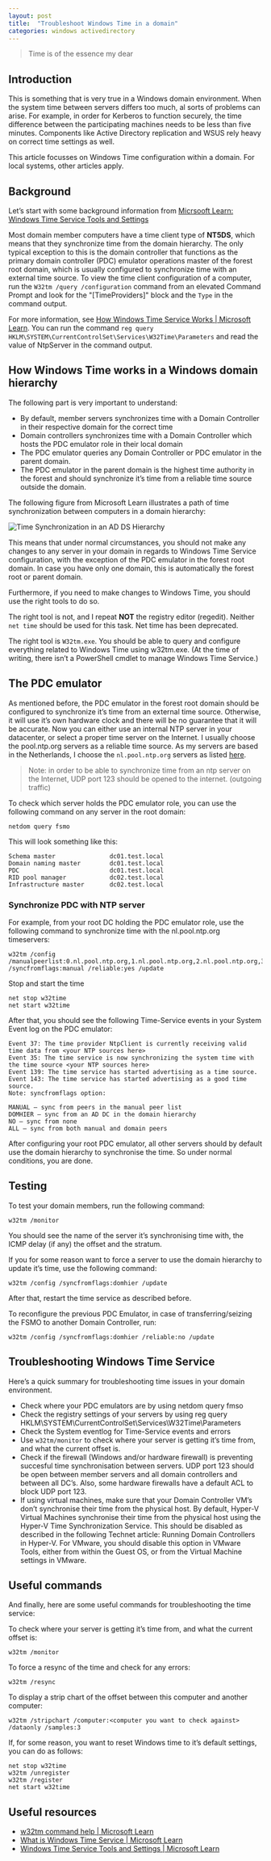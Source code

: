 ```yaml
---
layout: post
title:  "Troubleshoot Windows Time in a domain"
categories: windows activedirectory
---
```



> Time is of the essence my dear

## Introduction

This is something that is very true in a Windows domain environment. When the system time between servers differs too much, al sorts of problems can arise. For example, in order for Kerberos to function securely, the time difference between the participating machines needs to be less than five minutes. Components like Active Directory replication and WSUS rely heavy on correct time settings as well.

This article focusses on Windows Time configuration within a domain. For local systems, other articles apply.

## Background

Let’s start with some background information from [Micrsooft Learn: Windows Time Service Tools and Settings](https://learn.microsoft.com/en-us/windows-server/networking/windows-time-service/windows-time-service-tools-and-settings)

Most domain member computers have a time client type of **NT5DS**, which means that they synchronize time from the domain hierarchy.
The only typical exception to this is the domain controller that functions as the primary domain controller (PDC) emulator operations master of the forest root domain, which is usually configured to synchronize time with an external time source. 
To view the time client configuration of a computer, run the `W32tm /query /configuration` command from an elevated Command Prompt and look for the "[TimeProviders]" block and the `Type` in the command output. 

For more information, see [How Windows Time Service Works | Microsoft Learn](https://learn.microsoft.com/en-us/windows-server/networking/windows-time-service/How-the-Windows-Time-Service-Works). 
You can run the command `reg query HKLM\SYSTEM\CurrentControlSet\Services\W32Time\Parameters` and read the value of NtpServer in the command output.

## How Windows Time works in a Windows domain hierarchy

The following part is very important to understand:

- By default, member servers synchronizes time with a Domain Controller in their respective domain for the correct time
- Domain controllers synchronizes time with a Domain Controller which hosts the PDC emulator role in their local domain
- The PDC emulator queries any Domain Controller or PDC emulator in the parent domain.
- The PDC emulator in the parent domain is the highest time authority in the forest and should synchronize it’s time from a reliable time source outside the domain.

The following figure from Microsoft Learn illustrates a path of time synchronization between computers in a domain hierarchy:

![Time Synchronization in an AD DS Hierarchy](/assets/images/post-2022-09-mslearn-time-synchronization-hierarchy.gif)

This means that under normal circumstances, you should not make any changes to any server in your domain in regards to Windows Time Service configuration, with the exception of the PDC emulator in the forest root domain.
In case you have only one domain, this is automatically the forest root or parent domain.

Furthermore, if you need to make changes to Windows Time, you should use the right tools to do so.

The right tool is not, and I repeat **NOT** the registry editor (regedit). Neither `net time` should be used for this task. Net time has been deprecated.

The right tool is `W32tm.exe`. You should be able to query and configure everything related to Windows Time using w32tm.exe. (At the time of writing, there isn’t a PowerShell cmdlet to manage Windows Time Service.)

## The PDC emulator

As mentioned before, the PDC emulator in the forest root domain should be configured to synchronize it’s time from an external time source. Otherwise, it will use it’s own hardware clock and there will be no guarantee that it will be accurate. Now you can either use an internal NTP server in your datacenter, or select a proper time server on the Internet. I usually choose the pool.ntp.org servers as a reliable time source. As my servers are based in the Netherlands, I choose the `nl.pool.ntp.org` servers as listed [here](https://www.ntppool.org/zone/@).

> Note: in order to be able to synchronize time from an ntp server on the Internet, UDP port 123 should be opened to the internet. (outgoing traffic)

To check which server holds the PDC emulator role, you can use the following command on any server in the root domain:

```shell
netdom query fsmo
```

This will look something like this:

```shell
Schema master               dc01.test.local
Domain naming master        dc01.test.local
PDC                         dc01.test.local
RID pool manager            dc02.test.local
Infrastructure master       dc02.test.local
```

### Synchronize PDC with NTP server

For example, from your root DC holding the PDC emulator role, use the following command to synchronize time with the nl.pool.ntp.org timeservers:

```shell
w32tm /config /manualpeerlist:0.nl.pool.ntp.org,1.nl.pool.ntp.org,2.nl.pool.ntp.org,3.nl.pool.ntp.org /syncfromflags:manual /reliable:yes /update
```

Stop and start the time

```shell
net stop w32time
net start w32time
```

After that, you should see the following Time-Service events in your System Event log on the PDC emulator:

```shell
Event 37: The time provider NtpClient is currently receiving valid time data from <your NTP sources here>
Event 35: The time service is now synchronizing the system time with the time source <your NTP sources here>
Event 139: The time service has started advertising as a time source.
Event 143: The time service has started advertising as a good time source.
Note: syncfromflags option:

MANUAL – sync from peers in the manual peer list
DOMHIER – sync from an AD DC in the domain hierarchy
NO – sync from none
ALL – sync from both manual and domain peers
```

After configuring your root PDC emulator, all other servers should by default use the domain hierarchy to synchronise the time. So under normal conditions, you are done.

## Testing

To test your domain members, run the following command:

```shell
w32tm /monitor
```

You should see the name of the server it’s synchronising time with, the ICMP delay (if any) the offset and the stratum.

If you for some reason want to force a server to use the domain hierarchy to update it’s time, use the following command:

```shell
w32tm /config /syncfromflags:domhier /update
```

After that, restart the time service as described before.

To reconfigure the previous PDC Emulator, in case of transferring/seizing the FSMO to another Domain Controller, run:

```shell
w32tm /config /syncfromflags:domhier /reliable:no /update
```

## Troubleshooting Windows Time Service 

Here’s a quick summary for troubleshooting time issues in your domain environment.

- Check where your PDC emulators are by using netdom query fmso
- Check the registry settings of your servers by using reg query HKLM\SYSTEM\CurrentControlSet\Services\W32Time\Parameters
- Check the System eventlog for Time-Service events and errors
- Use `w32tm/monitor` to check where your server is getting it’s time from, and what the current offset is.
- Check if the firewall (Windows and/or hardware firewall) is preventing succesful time synchronisation between servers. UDP port 123 should be open between member servers and all domain controllers and between all DC’s. Also, some hardware firewalls have a default ACL to block UDP port 123.
- If using virtual machines, make sure that your Domain Controller VM’s don’t synchronise their time from the physical host. By default, Hyper-V Virtual Machines synchronise their time from the physical host using the Hyper-V Time Synchronization Service. This should be disabled as described in the following Technet article: Running Domain Controllers in Hyper-V. For VMware, you should disable this option in VMware Tools, either from within the Guest OS, or from the Virtual Machine settings in VMware.

## Useful commands

And finally, here are some useful commands for troubleshooting the time service:

To check where your server is getting it’s time from, and what the current offset is:

```shell
w32tm /monitor
```

To force a resync of the time and check for any errors:

```shell
w32tm /resync
```

To display a strip chart of the offset between this computer and another computer:

```shell
w32tm /stripchart /computer:<computer you want to check against> /dataonly /samples:3
```

If, for some reason, you want to reset Windows time to it’s default settings, you can do as follows:

```shell
net stop w32time
w32tm /unregister
w32tm /register
net start w32time
```

## Useful resources

- [w32tm command help \| Microsoft Learn](https://learn.microsoft.com/en-us/windows-server/networking/windows-time-service/windows-time-service-tools-and-settings?source=recommendations#run-w32tmexe)
- [What is Windows Time Service \| Microsoft Learn](https://learn.microsoft.com/en-us/archive/blogs/w32time/what-is-windows-time-service)
- [Windows Time Service Tools and Settings \| Microsoft Learn](https://learn.microsoft.com/en-us/windows-server/networking/windows-time-service/windows-time-service-tools-and-settings)